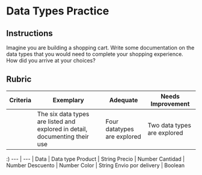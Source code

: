 # Data Types Practice

## Instructions

Imagine you are building a shopping cart. Write some documentation on the data types that you would need to complete your shopping experience. How did you arrive at your choices?

## Rubric

Criteria | Exemplary | Adequate | Needs Improvement
--- | --- | --- | -- |
||The six data types are listed and explored in detail, documenting their use|Four datatypes are explored|Two data types are explored|

:) 
--- | --- |
Data |	Data type
Product |	String
Precio |	Number
Cantidad |	Number
Descuento | Number
Color | String
Envio por delivery |	Boolean
